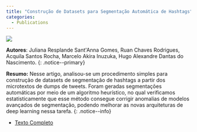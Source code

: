 ```yaml
---
title: "Construção de Datasets para Segmentação Automática de Hashtags"
categories:
  - Publications
---
```


![](https://raw.githubusercontent.com/ruanchaves/ruanchaves.github.io/master/assets/images/hashtag_cloud.png)

**Autores**: Juliana Resplande Sant'Anna Gomes, Ruan Chaves Rodrigues, Acquila Santos Rocha, Marcelo Akira Inuzuka, Hugo Alexandre Dantas do Nascimento.
{: .notice--primary}

**Resumo:** Nesse artigo, analisou-se um procedimento simples para construção de datasets de segmentação de hashtags a partir dos microtextos de dumps de tweets. 
Foram geradas segmentações automáticas por meio de um algoritmo heurístico, no qual verificamos estatisticamente que esse método consegue corrigir anomalias de 
modelos avançados de segmentação, podendo melhorar as novas arquiteturas de deep learning nessa tarefa.
{: .notice--info}

* [Texto Completo](https://www.researchgate.net/publication/347910444_Construcao_de_Datasets_para_Segmentacao_Automatica_de_Hashtags)
